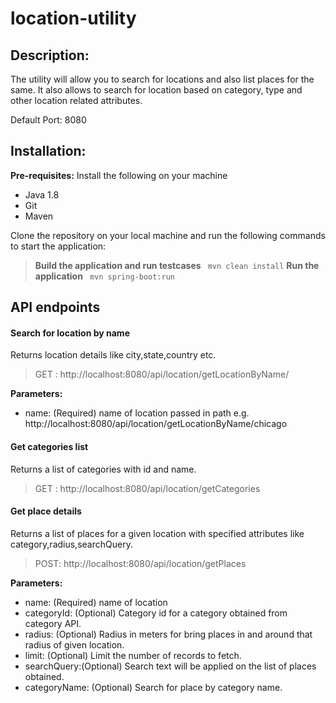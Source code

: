 # location-utility

## Description:
The utility will allow you to search for locations and also list places for the same. It also allows to search for location based on category, type and other location related attributes.

Default Port: 8080

## Installation:

**Pre-requisites:**
Install the following on your machine
- Java 1.8
- Git
- Maven

Clone the repository on your local machine and run the following commands to start the application:

> **Build the application and run testcases**
``` mvn clean install```
> **Run the application**
``` mvn spring-boot:run```


## API endpoints

#### Search for location by name
Returns location details like city,state,country etc.
> GET : http://localhost:8080/api/location/getLocationByName/

**Parameters:**
- name: (Required) name of location passed in path
e.g. http://localhost:8080/api/location/getLocationByName/chicago

#### Get categories list
Returns a list of categories with id and name.
> GET : http://localhost:8080/api/location/getCategories

#### Get place details
Returns a list of places for a given location with specified attributes like category,radius,searchQuery.
> POST: http://localhost:8080/api/location/getPlaces

**Parameters:**
- name: (Required) name of location
- categoryId: (Optional) Category  id for a category obtained from category API.
- radius: (Optional) Radius in meters for bring places in and around that radius of given location.
- limit: (Optional) Limit the number of records to fetch.
- searchQuery:(Optional) Search text will be applied on the list of places obtained.
- categoryName: (Optional) Search for place by category name.

